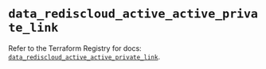# `data_rediscloud_active_active_private_link`

Refer to the Terraform Registry for docs: [`data_rediscloud_active_active_private_link`](https://registry.terraform.io/providers/redislabs/rediscloud/2.7.1/docs/data-sources/active_active_private_link).
